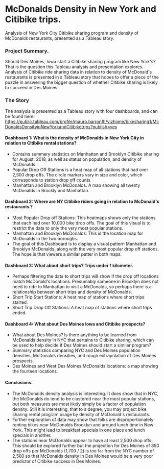 # McDonalds Density in New York and Citibike trips.	
Analysis of New York City Citibike sharing program and density of McDonalds restaurants, presented as a Tableau story. 

### Project Summary.  

Should Des Moines, Iowa start a Citibike sharing program like New York's? That is the question this Tableau analysis and presentation explores.  Analysis of Citibike ride sharing data in relation to density of McDonald's restaurants is presented in a Tableau story that hopes to offer a piece of the puzzle in answering the bigger question of whether Citibike sharing is likely to succeed in Des Moines.



### The Story

The analysis is presented as a Tableau story with four dashboards, and  can be found here: https://public.tableau.com/profile/mauro.barron#!/vizhome/bikesharing1/McDonaldsDensityinNewYorkandCitibiketrips?publish=yes

#### Dashboard 1: What is the density of McDonalds in New York City in relation to Citibike rental stations?

- Contains summary statistics on Manhattan and Brooklyn Citibike sharing for August, 2018, as well as status on population, and density of McDonalds.
- Popular Drop Off Stations is a heat map of all stations that had over 2,500 drop offs.  The circle markers vary in size and color, which corresponds to station drop off counts.
- Manhattan and Brooklyn McDonalds.  A map showing all twenty McDonalds in Brookly and Manhattan. 



#### Dashboard 2: Where are NY Citibike riders going in relation to McDonald's restaurants.?

- Most Popular Drop off Stations: This heatmaps shows only the stations that each had over 10,000 bike drop offs.  The goal of this visual is to restrict the data to only the very most popular stations.
- Manhattan and Brooklyn McDonalds: This is the location map for McDonalds in the two boroughs. 
- The goal of this Dashboard is to display a visual pattern Manhattan and Brooklyn McDonalds, along with the very most popular drop off stations. The hope is that viewers a similar patter in both maps. 

#### Dashboard 3: What about short trips? Trips under 1 kilometer.

- Perhaps filtering the data to short trips will show if the drop off locations match McDonald's locations.  Presumably someone in Brooklyn does not need to ride to Manhattan to visit a McDonalds, so perhaps there is a relationship between short trips and density of McDonalds.
- Short Trip Start Stations: A heat map of stations where short trips started.
- Short Trip Drop Off Stations: A heat map of stations where short trips ended. 

#### Dashboard 4: What about Des Moines Iowa and Citibike prospects?

- What about Des Moines? Is there anything to be learned from McDonalds density in NYC that pertains to Citibike sharing, which can be used to help decide if Des Moines should start a similar program?
- Summary statistics comparing NYC and Des Moines population densities, McDonalds densities, and rough extrapolation of Des Moines prospects.
- Des Moines and West Des Moines McDonalds locations: a map showing the fourteen locations.

#### Conclusions.

- The McDonalds density analysis is interesting. It does show that in NYC, the McDonalds do tend to be clustered near the most popular stations, but both measures are most likely simply be a factor of population density.  Still it is interesting, that to a degree, you may project bike sharing rental program usage by density of McDonald's restaurants.
- Further exploration of data may show that folks are disproportionately renting bikes near McDonalds Brooklyn and around lunch time in New York. This might lead to breakfast specials in one place and lunch specials in another.
- The stations near McDonalds appear to have at least 2,500 drop offs. This should be explored further but the projection for Des Moines of 850 drop offs per McDonalds (1,700 / 2) is too far from the NYC number of  2,500 so that McDonalds density in Des Moines would be a very poor predictor of Citibike success in Des Moines. 